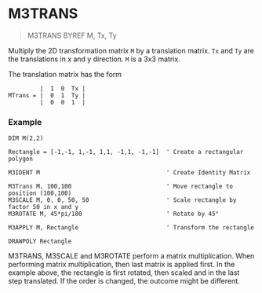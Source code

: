 # M3TRANS

> M3TRANS BYREF M, Tx, Ty

Multiply the 2D transformation matrix `M` by a translation matrix. `Tx` and `Ty` are the translations in x and y direction. `M` is a 3x3 matrix.

The translation matrix has the form

```
         |  1  0  Tx |
MTrans = |  0  1  Ty |
         |  0  0  1  |
```

### Example

```
DIM M(2,2)

Rectangle = [-1,-1, 1,-1, 1,1, -1,1, -1,-1]  ' Create a rectangular polygon

M3IDENT M                                    ' Create Identity Matrix

M3Trans M, 100,100                           ' Move rectangle to position (100,100) 
M3SCALE M, 0, 0, 50, 50                      ' Scale rectangle by factor 50 in x and y
M3ROTATE M, 45*pi/180                        ' Rotate by 45°

M3APPLY M, Rectangle                         ' Transform the rectangle

DRAWPOLY Rectangle
```

M3TRANS, M3SCALE and M3ROTATE perform a matrix multiplication. When performing matrix multiplication, then last matrix is applied first.
In the example above, the rectangle is first rotated, then scaled and in the last step translated. If the order is changed, the outcome might
be different.
